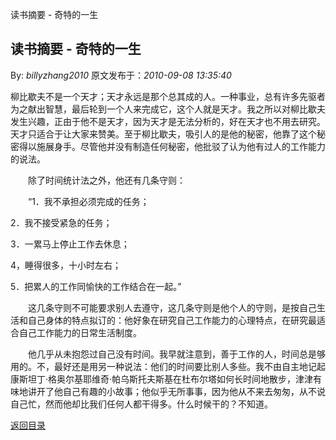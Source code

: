 读书摘要 - 奇特的一生
## 读书摘要 - 奇特的一生

By: *billyzhang2010* 原文发布于：*2010-09-08 13:35:40*

柳比歇夫不是一个天才；天才永远是那个总其成的人。一种事业，总有许多先驱者为之献出智慧，最后轮到一个人来完成它，这个人就是天才。我之所以对柳比歇夫发生兴趣，正由于他不是天才，因为天才是无法分析的，好在天才也不用去研究。天才只适合于让大家来赞美。至于柳比歇夫，吸引人的是他的秘密，他靠了这个秘密得以施展身手。尽管他并没有制造任何秘密，他批驳了认为他有过人的工作能力的说法。

　　除了时间统计法之外，他还有几条守则：

　　“1．我不承担必须完成的任务；

2．我不接受紧急的任务；

3．一累马上停止工作去休息；

4，睡得很多，十小时左右；

5．把累人的工作同愉快的工作结合在一起。”

　　这几条守则不可能要求别人去遵守，这几条守则是他个人的守则，是按自己生活和自己身体的特点拟订的：他好象在研究自己工作能力的心理特点，在研究最适合自己工作能力的日常生活制度。

　　他几乎从未抱怨过自己没有时间。我早就注意到，善于工作的人，时间总是够用的。不，最好还是用另一种说法：他们的时间要比别人多些。我不由自主地记起康斯坦丁·格奥尔基耶维奇·帕乌斯托夫斯基在杜布尔塔如何长时间地散步，津津有味地讲开了他自己有趣的小故事；他似乎无所事事，因为他从不来去匆匆，从不说自己忙，然而他却比我们任何人都干得多。什么时候干的？不知道。

[返回目录](index.html)
